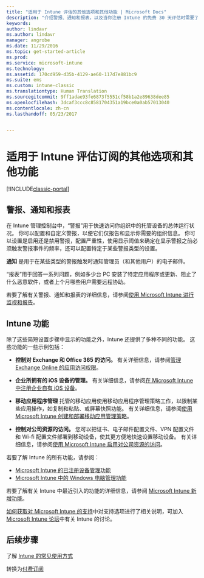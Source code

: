 ```yaml
---
title: "适用于 Intune 评估的其他选项和其他功能 | Microsoft Docs"
description: "介绍警报、通知和报表，以及当你注册 Intune 的免费 30 天评估时需要了解的常规 Intune 功能"
keywords: 
author: lindavr
ms.author: lindavr
manager: angrobe
ms.date: 11/29/2016
ms.topic: get-started-article
ms.prod: 
ms.service: microsoft-intune
ms.technology: 
ms.assetid: 170cd959-d35b-4129-ae60-117d7e881bc9
ms.suite: ems
ms.custom: intune-classic
ms.translationtype: Human Translation
ms.sourcegitcommit: 9ff1adae93fe6873f5551cf58b1a2e89638dee85
ms.openlocfilehash: 3dcaf3ccc8c8581704351a19bce0a0ab57013040
ms.contentlocale: zh-cn
ms.lasthandoff: 05/23/2017


---
```


# <a name="other-options-and-extras-for-intune-evaluation-subscriptions"></a>适用于 Intune 评估订阅的其他选项和其他功能

[!INCLUDE[classic-portal](../includes/classic-portal.md)]

## <a name="alerts-notifications-and-reports"></a>警报、通知和报表
在 Intune 管理控制台中，“警报”用于快速访问你组织中的托管设备的总体运行状况。 你可以配置和自定义警报，以便它们仅报告和显示你需要的组织信息。 你可以设置是启用还是禁用警报，配置严重性，使用显示阈值来确定在显示警报之前必须触发警报事件的频率，还可以配置特定于某些警报类型的设置。

**通知** 是用于在某些类型的警报触发时通知管理员（和其他用户）的电子邮件。

“报表”用于回答一系列问题，例如多少台 PC 安装了特定应用程序或更新、阻止了什么恶意软件，或者上个月哪些用户需要远程协助。

若要了解有关警报、通知和报表的详细信息，请参阅[使用 Microsoft Intune 进行监视和报告](/intune-classic/Deploy-Use/monitoring-and-reports-with-microsoft-intune)。

## <a name="intune-capabilities"></a>Intune 功能
除了这些简短设置步骤中显示的功能之外，Intune 还提供了多种不同的功能。 这些功能的一些示例包括：

-   **控制对 Exchange 和 Office 365 的访问。** 有关详细信息，请参阅[管理 Exchange Online 的应用访问权限](/intune-classic/deploy-use/restrict-access-to-email-and-o365-services-with-microsoft-intune)。

-   **企业所拥有的 iOS 设备的管理。** 有关详细信息，请参阅[在 Microsoft Intune 中注册企业自有 iOS 设备](/intune-classic/Deploy-Use/enroll-corporate-owned-ios-devices-in-microsoft-intune)。

-   **移动应用程序管理** 托管的移动应用使用移动应用程序管理策略工作，以限制某些应用操作，如复制和粘贴、或屏幕快照功能。 有关详细信息，请参阅[使用 Microsoft Intune 创建和部署移动应用管理策略](/intune-classic/Deploy-Use/manage-internet-access-using-managed-browser-policies)。

-   **控制对公司资源的访问。** 您可以把证书、电子邮件配置文件、VPN 配置文件和 Wi-fi 配置文件部署到移动设备，使其更方便地快速设置移动设备。 有关详细信息，请参阅[使用 Microsoft Intune 启用对公司资源的访问](/intune-classic/Deploy-Use/enable-access-to-company-resources-with-microsoft-intune)。

若要了解 Intune 的所有功能，请参阅：
- [Microsoft Intune 的已注册设备管理功能](/intune-classic/get-started/mobile-device-management-capabilities-in-microsoft-intune)
- [Microsoft Intune 中的 Windows 电脑管理功能](/intune-classic/get-started/windows-pc-management-capabilities-in-microsoft-intune)

若要了解有关 Intune 中最近引入的功能的详细信息，请参阅 [Microsoft Intune 新增功能](/intune-classic/Deploy-Use/whats-new-in-microsoft-intune)。

[如何获取对 Microsoft Intune 的支持](/intune-classic/Troubleshoot/how-to-get-support-for-microsoft-intune)中对支持选项进行了相关说明，可加入 [Microsoft Intune 论坛](https://social.technet.microsoft.com/Forums/en-US/home?forum=microsoftintuneprod)中有关 Intune 的讨论。

## <a name="next-steps"></a>后续步骤
了解 [Intune 的常见使用方式](common-ways-to-use-intune.md)

转换为[付费订阅](get-started-with-a-30-day-trial-of-microsoft-intune-step-7.md)

